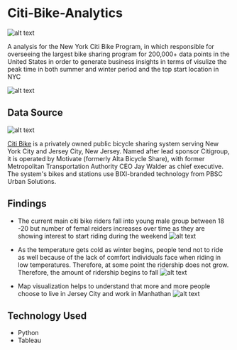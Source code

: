 # Citi-Bike-Analytics

![alt text](https://d21xlh2maitm24.cloudfront.net/nyc/Annual-Membership-Image.png?mtime=20170331121650)

A analysis for the New York Citi Bike Program, in which responsible for overseeing the largest bike sharing program for 200,000+ data points in the United States in order to generate business insights in terms of visulize the peak time in both summer and winter period and the top start location in NYC

![alt text](https://raw.githubusercontent.com/david880110/Citi-Bike-Analytics/master/image/top_location.png)

## Data Source

![alt text](https://raw.githubusercontent.com/david880110/Citi-Bike-Analytics/master/image/citibikedata.png)

[Citi Bike](https://www.citibikenyc.com/system-data) is a privately owned public bicycle sharing system serving New York City and Jersey City, 
New Jersey. Named after lead sponsor Citigroup, it is operated by Motivate (formerly Alta Bicycle Share), 
with former Metropolitan Transportation Authority CEO Jay Walder as chief executive. 
The system's bikes and stations use BIXI-branded technology from PBSC Urban Solutions.

## Findings 


* The current main citi bike riders fall into young male group between 18 -20 but number of femal reiders increases over time as they are showing interest to start riding during the weekend
![alt text](https://raw.githubusercontent.com/david880110/Citi-Bike-Analytics/master/image/customer_base.png)

* As the temperature gets cold as winter begins, people tend not to ride as well because of the lack of comfort individuals face when riding in
low temperatures. Therefore, at some point the ridership does not grow. Therefore, the amount of ridership begins to fall 
![alt text](https://raw.githubusercontent.com/david880110/Citi-Bike-Analytics/master/image/femal_ridership.png)

* Map visualization helps to understand that more and more people choose to live in Jersey City and work in Manhathan
![alt text](https://raw.githubusercontent.com/david880110/Citi-Bike-Analytics/master/image/popular_location.png)

## Technology Used

-   Python
-   Tableau